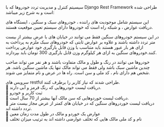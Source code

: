 
 سیسیتم کنترل و مدیریت تردد خودروها که با Django Rest Framework طراحی شده است و به شرح زیر میباشد: <br>
 
<p> این سیستم شامل موجودیت های راننده ، خودروهای سبک و سنگین ، ایستگاه های دریافت عوارض ، و شبکه
راه است که خودروها دارای سیستم تعیین موقعیت هستند.</P>
<p> در این سیستم خودروهای سنگین فقط می توانند در خیابان های با عرض بیشتر از بیست متر تردد داشته باشند
و علاوه بر عوارض ثابتی که خودروهای سبک ملزم به پرداخت به ازای هر بار عبور هستند باید متناسب با وزن
قابل بارگیری خود عوارض پرداخت کنند.خودروهای سنگین به ازای هر کیلوگرم وزن قابل بارگیری 300 تومان
باید بپردازند.</p>
<p> خودروها می توانند در رنگ و طول و مالک متفاوت باشند و هر نفر می تواند صاحب چندین ماشین سبک باشد
ولی فقط می تواند مالک تنها یک ماشین سنگین باشد. هر شخص هم دارای نام ، کد ملی و سن است. راه ها در
عرض و نام متمایز می شوند. </P>
<p> 
سرویس های restful طراحی شدند که نیاز کاربر را برطرف کنند.<br>
 دریافت لیست خودروهایی که رنگ قرمز و آبی دارند.<br>
 ثبت کاربر و خودرو<br>
 دریافت لیست خوردوهایی که سن مالک آنها بیشتر از 70 سال است.<br>
 دریافت لیست خوردروهای سنگین که در خیابان های کمتر از عرض مجاز بیست متر تردد داشته اند.<br>
 عوارض یک خوردو و مالک در طول مدت زمان معین<br>
 نام و کد ملی مالک هایی که تخلف عوارضی داشته اند به ترتیب میزان تخلف<br>
</p>
